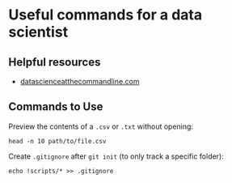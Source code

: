# Useful commands for a data scientist
## Helpful resources

* [datascienceatthecommandline.com](http://datascienceatthecommandline.com/)

## Commands to Use

Preview the contents of a `.csv` or `.txt` without opening:

```{bash}
head -n 10 path/to/file.csv
```

Create `.gitignore` after `git init` (to only track a specific folder):
```
echo !scripts/* >> .gitignore
```
